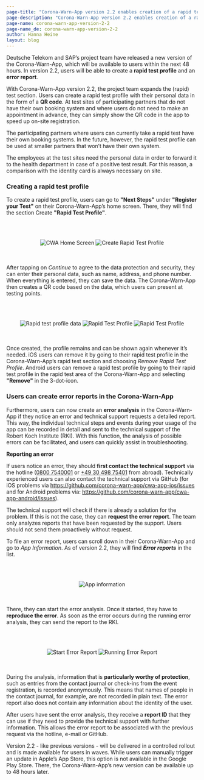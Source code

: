 ```yaml
---
page-title: "Corona-Warn-App version 2.2 enables creation of a rapid test profile and error reports"
page-description: "Corona-Warn-App version 2.2 enables creation of a rapid test profile and error reports"
page-name: corona-warn-app-version-2-2
page-name_de: corona-warn-app-version-2-2
author: Hanna Heine
layout: blog
---
```


Deutsche Telekom and SAP’s project team have released a new version of the Corona-Warn-App, which will be available to users within the next 48 hours. In version 2.2, users will be able to create a **rapid test profile** and an **error report**.

<!-- overview -->

With Corona-Warn-App version 2.2, the project team expands the (rapid) test section. Users can create a rapid test profile with their personal data in the form of a **QR code**. At test sites of participating partners that do not have their own booking system and where users do not need to make an appointment in advance, they can simply show the QR code in the app to speed up on-site registration. 

The participating partners where users can currently take a rapid test have their own booking systems. In the future, however, the rapid test profile can be used at smaller partners that won’t have their own system.

The employees at the test sites need the personal data in order to forward it to the health department in case of a positive test result. For this reason, a comparison with the identity card is always necessary on site.

### Creating a rapid test profile

To create a rapid test profile, users can go to **"Next Steps"** under **"Register your Test"** on their Corona-Warn-App’s home screen. There, they will find the section Create **"Rapid Test Profile"**. 

<br></br>
<center> <img src="./register-test.PNG" title="CWA Home Screen" alt="CWA Home Screen" style="align: center">  <img src="./create-rapid-test-profile.PNG" title="Create Rapid Test Profile" alt="Create Rapid Test Profile" style="align: center"></center>
<br></br>

After tapping on *Continue* to agree to the data protection and security, they can enter their personal data, such as name, address, and phone number. When everything is entered, they can save the data. The Corona-Warn-App then creates a QR code based on the data, which users can present at testing points. 

<br></br>
<center> <img src="./rapid-test-data.jpg" title="Rapid test profile data" alt="Rapid test profile data" style="align: center">  <img src="./rapid-test-profile.jpg" title="Rapid Test Profile" alt="Rapid Test Profile" style="align: center">  <img src="./rapid-test-profile.PNG" title="Rapid Test Profile" alt="Rapid Test Profile" style="align: center"></center>
<br></br>

Once created, the profile remains and can be shown again whenever it’s needed. iOS users can remove it by going to their rapid test profile in the Corona-Warn-App’s rapid test section and choosing *Remove Rapid Test Profile*. Android users can remove a rapid test profile by going to their rapid test profile in the rapid test area of the Corona-Warn-App and selecting **"Remove"** in the 3-dot-icon.

### Users can create error reports in the Corona-Warn-App

Furthermore, users can now create an **error analysis** in the Corona-Warn-App if they notice an error and technical support requests a detailed report. This way, the individual technical steps and events during your usage of the app can be recorded in detail and sent to the technical support of the Robert Koch Institute (RKI). With this function, the analysis of possible errors can be facilitated, and users can quickly assist in troubleshooting. 

**Reporting an error**

If users notice an error, they should **first contact the technical support** via the hotline ([0800 7540001](tel:08007540001) or [+49 30 498 75401](tel:+493049875401) from abroad). Technically experienced users can also contact the technical support via GitHub (for iOS problems via https://github.com/corona-warn-app/cwa-app-ios/issues and for Android problems via: https://github.com/corona-warn-app/cwa-app-android/issues). 

The technical support will check if there is already a solution for the problem. If this is not the case, they can **request the error report**. The team only analyzes reports that have been requested by the support. Users should not send them proactively without request. 

To file an error report, users can scroll down in their Corona-Warn-App and go to *App Information*. As of version 2.2, they will find ***Error reports*** in the list. 

<br></br>
<center> <img src="./app-info-error-report.jpg" title="App information" alt="App information" style="align: center"></center>
<br></br>

There, they can start the error analysis. Once it started, they have to **reproduce the error**. As soon as the error occurs during the running error analysis, they can send the report to the RKI.

<br></br>
<center> <img src="./error-report-start.png" title="Start Error Report" alt="Start Error Report" style="align: center">  <img src="./error-report-running.png" title="Running Error Report" alt="Running Error Report" style="align: center"></center>
<br></br>

During the analysis, information that is **particularly worthy of protection**, such as entries from the contact journal or check-ins from the event registration, is recorded anonymously. This means that names of people in the contact journal, for example, are not recorded in plain text. The error report also does not contain any information about the identity of the user. 

After users have sent the error analysis, they receive a **report ID** that they can use if they need to provide the technical support with further information. This allows the error report to be associated with the previous request via the hotline, e-mail or GitHub.  

Version 2.2 - like previous versions - will be delivered in a controlled rollout and is made available for users in waves. While users can manually trigger an update in Apple’s App Store, this option is not available in the Google Play Store. There, the Corona-Warn-App’s new version can be available up to 48 hours later.

